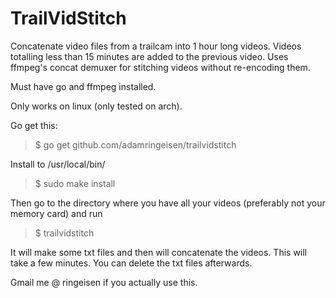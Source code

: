 # TrailVidStitch #

Concatenate video files from a trailcam into 1 hour long videos. Videos totalling less than 15 minutes are added to the previous video. Uses ffmpeg's concat demuxer for stitching videos without re-encoding them.

Must have go and ffmpeg installed.

Only works on linux (only tested on arch).

Go get this:

>$ go get github.com/adamringeisen/trailvidstitch

Install to /usr/local/bin/

>$ sudo make install

Then go to the directory where you have all your videos (preferably not your memory card) and run

>$ trailvidstitch

It will make some txt files and then will concatenate the videos. This will take a few minutes. You can delete the txt files afterwards.

Gmail me @ ringeisen if you actually use this.
